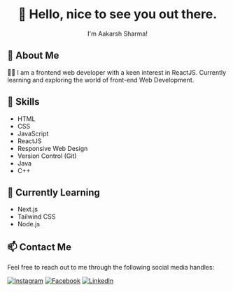 <div align="center">

# 👋 Hello, nice to see you out there.
I'm Aakarsh Sharma!
</div>

## 🌟 About Me

👩‍💻 I am a frontend web developer with a keen interest in ReactJS. Currently learning and exploring the world of front-end Web Development.

## 🚀 Skills

- HTML
- CSS
- JavaScript
- ReactJS
- Responsive Web Design
- Version Control (Git)
- Java
- C++

## 🌱 Currently Learning

- Next.js 
- Tailwind CSS
- Node.js


## 📫 Contact Me

Feel free to reach out to me through the following social media handles:

[![Instagram](https://img.shields.io/badge/-Instagram-E4405F?style=flat&logo=instagram&logoColor=white)](https://www.instagram.com/aakarsh_20.01)
[![Facebook](https://img.shields.io/badge/-Facebook-1877F2?style=flat&logo=facebook&logoColor=white)](https://www.facebook.com/your_facebook_profile)
[![LinkedIn](https://img.shields.io/badge/-LinkedIn-0077B5?style=flat&logo=linkedin&logoColor=white)](https://www.linkedin.com/in/aakarsh-sharma-a68812223/)
